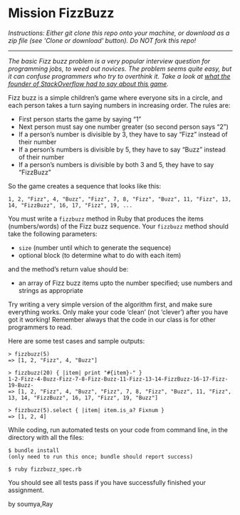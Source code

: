 # Mission FizzBuzz

*Instructions: Either git clone this repo onto your machine, or download as a zip file (see 'Clone or download' button). Do NOT fork this repo!*

---

*The basic Fizz buzz problem is a very popular interview question for programming jobs, to weed out novices.  The problem seems quite easy, but it can confuse programmers who try to overthink it. Take a look at [what the founder of StackOverflow had to say about this game](https://blog.codinghorror.com/why-cant-programmers-program/).*


Fizz buzz is a simple children’s game where everyone sits in a circle, and each person takes a turn saying numbers in increasing order. The rules are:

- First person starts the game by saying “1”
- Next person must say one number greater (so second person says “2”)
- If a person’s number is divisible by 3, they have to say “Fizz” instead of their number
- If a person’s numbers is divisible by 5, they have to say “Buzz” instead of their number
- If a person’s numbers is divisible by both 3 and 5, they have to say “FizzBuzz”

So the game creates a sequence that looks like this:

`1, 2, "Fizz", 4, "Buzz", "Fizz", 7, 8, "Fizz", "Buzz", 11, "Fizz", 13, 14, "FizzBuzz", 16, 17, "Fizz", 19, ...`

You must write a `fizzbuzz` method in Ruby that produces the items (numbers/words) of the Fizz buzz sequence. Your `fizzbuzz` method should take the following parameters:
- `size` (number until which to generate the sequence)
- optional block (to determine what to do with each item)

and the method’s return value should be:
- an array of Fizz buzz items upto the number specified; use numbers and strings as appropriate

Try writing a very simple version of the algorithm first, and make sure everything works.  Only make your code ‘clean’ (not ‘clever’) after you have got it working! Remember always that the code in our class is for other programmers to read.

Here are some test cases and sample outputs:

```
> fizzbuzz(5)
=> [1, 2, "Fizz", 4, "Buzz"]

> fizzbuzz(20) { |item| print "#{item}-" }
1-2-Fizz-4-Buzz-Fizz-7-8-Fizz-Buzz-11-Fizz-13-14-FizzBuzz-16-17-Fizz-19-Buzz-
=> [1, 2, "Fizz", 4, "Buzz", "Fizz", 7, 8, "Fizz", "Buzz", 11, "Fizz", 13, 14, "FizzBuzz", 16, 17, "Fizz", 19, "Buzz"]

> fizzbuzz(5).select { |item| item.is_a? Fixnum }
=> [1, 2, 4]
```

While coding, run automated tests on your code from command line, in the directory with all the files:
```
$ bundle install
(only need to run this once; bundle should report success)

$ ruby fizzbuzz_spec.rb
```
You should see all tests pass if you have successfully finished your assignment.

by soumya,Ray
